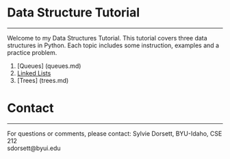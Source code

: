 # Data Structure Tutorial
<hr/>
Welcome to my Data Structures Tutorial. This tutorial covers three data structures in Python. Each topic includes some instruction, examples and a practice problem.

1. [Queues] (queues.md)
2. [Linked Lists](linkedLists.md) 
3. [Trees] (trees.md)

# Contact
<hr/>
For questions or comments, please contact:
Sylvie Dorsett, BYU-Idaho, CSE 212
<br>sdorsett@byui.edu